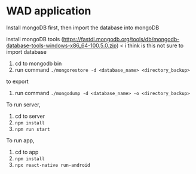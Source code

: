 # WAD application

Install mongoDB first, then import the database into mongoDB

install mongoDB tools (https://fastdl.mongodb.org/tools/db/mongodb-database-tools-windows-x86_64-100.5.0.zip) < i think is this not sure
to import database
1. cd to mongodb bin
2. run command `./mongorestore -d <database_name> <directory_backup>`

to export
1. run command `./mongodump -d <database_name> -o <directory_backup>`

To run server,
1. cd to server
2. `npm install`
3. `npm run start`


To run app,
1. cd to app
2. `npm install`
3. `npx react-native run-android`


